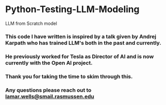 # Python-Testing-LLM-Modeling
 LLM from Scratch model
### This code I have written is inspired by a talk given by Andrej Karpath who has trained LLM's both in the past and currently.
### He previously worked for Tesla as Director of AI and is now currently with the Open AI project.
### Thank you for taking the time to skim through this. 
### Any questions please reach out to lamar.wells@smail.rasmussen.edu
